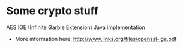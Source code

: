 Some crypto stuff
=================

AES IGE (Infinite Garble Extension) Java implementation
- More information here: http://www.links.org/files/openssl-ige.pdf
